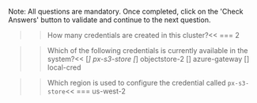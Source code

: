 Note: All questions are mandatory. Once completed, click on the 'Check Answers' button to validate and continue to the next question.


>>  How many credentials are created in this cluster?<< 
=== 2


>> Which of the following credentials is currently available in the system?<<
[*] px-s3-store
[*] objectstore-2
[] azure-gateway
[] local-cred

>> Which region is used to configure the credential called `px-s3-store`<<
=== us-west-2  
